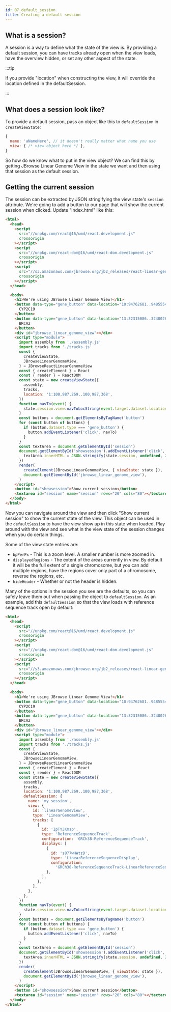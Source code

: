 ```yaml
---
id: 07_default_session
title: Creating a default session
---
```


## What is a session?

A session is a way to define what the state of the view is. By providing a
default session, you can have tracks already open when the view loads, have the
overview hidden, or set any other aspect of the state.

:::tip

If you provide "location" when constructing the view, it will override the
location defined in the defaultSession.

:::

## What does a session look like?

To provide a default session, pass an object like this to `defaultSession` in
`createViewState`:

```javascript
{
  name: 'aNameHere', // it doesn't really matter what name you use
  view: { /* view object here */ },
}
```

So how do we know what to put in the view object? We can find this by getting
JBrowse Linear Genome View in the state we want and then using that session as
the default session.

## Getting the current session

The session can be extracted by JSON stringifying the view state's `session`
attribute. We're going to add a button to our page that will show the current
session when clicked. Update "index.html" like this:

```html {49-52,58-59} title="index.html"
<html>
  <head>
    <script
      src="//unpkg.com/react@16/umd/react.development.js"
      crossorigin
    ></script>
    <script
      src="//unpkg.com/react-dom@16/umd/react-dom.development.js"
      crossorigin
    ></script>
    <script
      src="//s3.amazonaws.com/jbrowse.org/jb2_releases/react-linear-genome-view.umd.development.js"
      crossorigin
    ></script>
  </head>

  <body>
    <h1>We're using JBrowse Linear Genome View!</h1>
    <button data-type="gene_button" data-location="10:94762681..94855547">
      CYP2C19
    </button>
    <button data-type="gene_button" data-location="13:32315086..32400266">
      BRCA2
    </button>
    <div id="jbrowse_linear_genome_view"></div>
    <script type="module">
      import assembly from './assembly.js'
      import tracks from './tracks.js'
      const {
        createViewState,
        JBrowseLinearGenomeView,
      } = JBrowseReactLinearGenomeView
      const { createElement } = React
      const { render } = ReactDOM
      const state = new createViewState({
        assembly,
        tracks,
        location: '1:100,987,269..100,987,368',
      })
      function navTo(event) {
        state.session.view.navToLocString(event.target.dataset.location)
      }
      const buttons = document.getElementsByTagName('button')
      for (const button of buttons) {
        if (button.dataset.type === 'gene_button') {
          button.addEventListener('click', navTo)
        }
      }
      const textArea = document.getElementById('session')
      document.getElementById('showsession').addEventListener('click', () => {
        textArea.innerHTML = JSON.stringify(state.session, undefined, 2)
      })
      render(
        createElement(JBrowseLinearGenomeView, { viewState: state }),
        document.getElementById('jbrowse_linear_genome_view'),
      )
    </script>
    <button id="showsession">Show current session</button>
    <textarea id="session" name="session" rows="20" cols="80"></textarea>
  </body>
</html>
```

Now you can navigate around the view and then click "Show current session" to
show the current state of the view. This object can be used in the
`defaultSession` to have the view show up in this state when loaded. Play around
with the view and see what in the view state of the session changes when you do
certain things.

Some of the view state entries are:

- `bpPerPx` - This is a zoom level. A smaller number is more zoomed in.
- `displayedRegions` - The extent of the areas currently in view. By default it
  will be the full extent of a single chromosome, but you can add multiple
  regions, have the regions cover only part of a chromosome, reverse the
  regions, etc.
- `hideHeader` - Whether or not the header is hidden.

Many of the options in the session you see are the defaults, so you can safely
leave them out when passing the object to `defaultSession`. As an example, add
this `defaultSession` so that the view loads with reference sequence track open
by default:

```html {39-60} title="index.html"
<html>
  <head>
    <script
      src="//unpkg.com/react@16/umd/react.development.js"
      crossorigin
    ></script>
    <script
      src="//unpkg.com/react-dom@16/umd/react-dom.development.js"
      crossorigin
    ></script>
    <script
      src="//s3.amazonaws.com/jbrowse.org/jb2_releases/react-linear-genome-view.umd.development.js"
      crossorigin
    ></script>
  </head>

  <body>
    <h1>We're using JBrowse Linear Genome View!</h1>
    <button data-type="gene_button" data-location="10:94762681..94855547">
      CYP2C19
    </button>
    <button data-type="gene_button" data-location="13:32315086..32400266">
      BRCA2
    </button>
    <div id="jbrowse_linear_genome_view"></div>
    <script type="module">
      import assembly from './assembly.js'
      import tracks from './tracks.js'
      const {
        createViewState,
        JBrowseLinearGenomeView,
      } = JBrowseReactLinearGenomeView
      const { createElement } = React
      const { render } = ReactDOM
      const state = new createViewState({
        assembly,
        tracks,
        location: '1:100,987,269..100,987,368',
        defaultSession: {
          name: 'my session',
          view: {
            id: 'linearGenomeView',
            type: 'LinearGenomeView',
            tracks: [
              {
                id: 'IpTYJKmsp',
                type: 'ReferenceSequenceTrack',
                configuration: 'GRCh38-ReferenceSequenceTrack',
                displays: [
                  {
                    id: 's877wHWtzD',
                    type: 'LinearReferenceSequenceDisplay',
                    configuration:
                      'GRCh38-ReferenceSequenceTrack-LinearReferenceSequenceDisplay',
                  },
                ],
              },
            ],
          },
        },
      })
      function navTo(event) {
        state.session.view.navToLocString(event.target.dataset.location)
      }
      const buttons = document.getElementsByTagName('button')
      for (const button of buttons) {
        if (button.dataset.type === 'gene_button') {
          button.addEventListener('click', navTo)
        }
      }
      const textArea = document.getElementById('session')
      document.getElementById('showsession').addEventListener('click', () => {
        textArea.innerHTML = JSON.stringify(state.session, undefined, 2)
      })
      render(
        createElement(JBrowseLinearGenomeView, { viewState: state }),
        document.getElementById('jbrowse_linear_genome_view'),
      )
    </script>
    <button id="showsession">Show current session</button>
    <textarea id="session" name="session" rows="20" cols="80"></textarea>
  </body>
</html>
```
